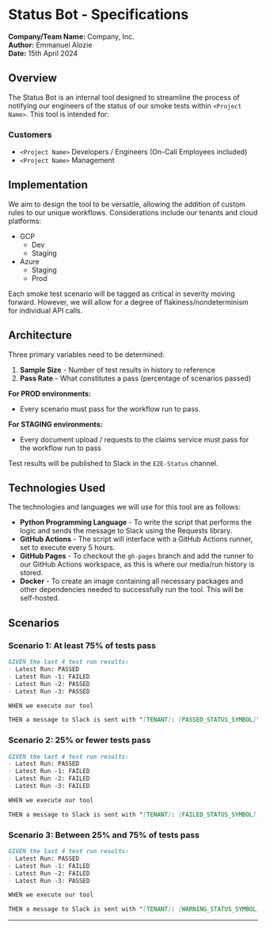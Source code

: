 # Status Bot - Specifications

**Company/Team Name:** Company, Inc.\
**Author:** Emmanuel Alozie\
**Date:** 15th April 2024

## Overview

The Status Bot is an internal tool designed to streamline the process of notifying our engineers of the status of our smoke tests within `<Project Name>`. This tool is intended for:

### Customers

- `<Project Name>` Developers / Engineers (On-Call Employees included)
- `<Project Name>` Management

## Implementation

We aim to design the tool to be versatile, allowing the addition of custom rules to our unique workflows. Considerations include our tenants and cloud platforms:

- GCP
  - Dev
  - Staging
- Azure
  - Staging
  - Prod

Each smoke test scenario will be tagged as critical in severity moving forward. However, we will allow for a degree of flakiness/nondeterminism for individual API calls.

## Architecture

Three primary variables need to be determined:

1. **Sample Size** - Number of test results in history to reference
2. **Pass Rate** - What constitutes a pass (percentage of scenarios passed)

**For PROD environments:**
- Every scenario must pass for the workflow run to pass.

**For STAGING environments:**
- Every document upload / requests to the claims service must pass for the workflow run to pass

Test results will be published to Slack in the `E2E-Status` channel.

## Technologies Used

The technologies and languages we will use for this tool are as follows:

- **Python Programming Language** - To write the script that performs the logic and sends the message to Slack using the Requests library.
- **GitHub Actions** - The script will interface with a GitHub Actions runner, set to execute every 5 hours.
- **GitHub Pages** - To checkout the `gh-pages` branch and add the runner to our GitHub Actions workspace, as this is where our media/run history is stored.
- **Docker** - To create an image containing all necessary packages and other dependencies needed to successfully run the tool. This will be self-hosted.

## Scenarios

### Scenario 1: At least 75% of tests pass

```markdown
GIVEN the last 4 test run results:
- Latest Run: PASSED
- Latest Run -1: FAILED
- Latest Run -2: PASSED
- Latest Run -3: PASSED

WHEN we execute our tool

THEN a message to Slack is sent with "[TENANT]: [PASSED_STATUS_SYMBOL]"
```

### Scenario 2: 25% or fewer tests pass

```markdown
GIVEN the last 4 test run results:
- Latest Run: PASSED
- Latest Run -1: FAILED
- Latest Run -2: FAILED
- Latest Run -3: FAILED

WHEN we execute our tool

THEN a message to Slack is sent with "[TENANT]: [FAILED_STATUS_SYMBOL]; <x>% or less of last 4 test runs PASSED"
```

### Scenario 3: Between 25% and 75% of tests pass

```markdown
GIVEN the last 4 test run results:
- Latest Run: PASSED
- Latest Run -1: FAILED
- Latest Run -2: FAILED
- Latest Run -3: PASSED

WHEN we execute our tool

THEN a message to Slack is sent with "[TENANT]: [WARNING_STATUS_SYMBOL]; <x>% or less of last 4 test runs PASSED"
```

---
